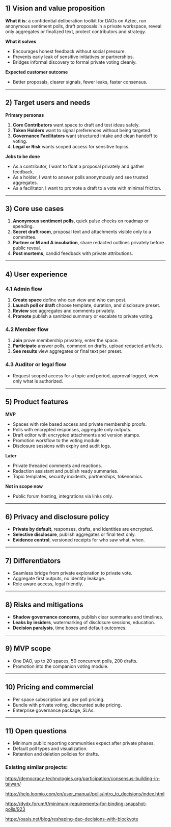 ## 1) Vision and value proposition

**What it is**: a confidential deliberation toolkit for DAOs on Aztec, run anonymous sentiment polls, draft proposals in a private workspace, reveal only aggregates or finalized text, protect contributors and strategy.

**What it solves**

- Encourages honest feedback without social pressure.
- Prevents early leak of sensitive initiatives or partnerships.
- Bridges informal discovery to formal private voting cleanly.

**Expected customer outcome**

- Better proposals, clearer signals, fewer leaks, faster consensus.

---

## 2) Target users and needs

**Primary personas**

1. **Core Contributors** want space to draft and test ideas safely.
2. **Token Holders** want to signal preferences without being targeted.
3. **Governance Facilitators** want structured intake and clean handoff to voting.
4. **Legal or Risk** wants scoped access for sensitive topics.

**Jobs to be done**

- As a contributor, I want to float a proposal privately and gather feedback.
- As a holder, I want to answer polls anonymously and see trusted aggregates.
- As a facilitator, I want to promote a draft to a vote with minimal friction.

---

## 3) Core use cases

1. **Anonymous sentiment polls**, quick pulse checks on roadmap or spending.
2. **Secret draft room**, proposal text and attachments visible only to a committee.
3. **Partner or M and A incubation**, share redacted outlines privately before public reveal.
4. **Post mortems**, candid feedback with private attributions.

---

## 4) User experience

### 4.1 Admin flow

1. **Create space** define who can view and who can post.
2. **Launch poll or draft** choose template, duration, and disclosure preset.
3. **Review** see aggregates and comments privately.
4. **Promote** publish a sanitized summary or escalate to private voting.

### 4.2 Member flow

1. **Join** prove membership privately, enter the space.
2. **Participate** answer polls, comment on drafts, upload redacted artifacts.
3. **See results** view aggregates or final text per preset.

### 4.3 Auditor or legal flow

- Request scoped access for a topic and period, approval logged, view only what is authorized.

---

## 5) Product features

**MVP**

- Spaces with role based access and private membership proofs.
- Polls with encrypted responses, aggregate only outputs.
- Draft editor with encrypted attachments and version stamps.
- Promotion workflow to the voting module.
- Disclosure sessions with expiry and audit logs.

**Later**

- Private threaded comments and reactions.
- Redaction assistant and publish ready summaries.
- Topic templates, security incidents, partnerships, tokenomics.

**Not in scope now**

- Public forum hosting, integrations via links only.

---

## 6) Privacy and disclosure policy

- **Private by default**, responses, drafts, and identities are encrypted.
- **Selective disclosure**, publish aggregates or final text only.
- **Evidence control**, versioned receipts for who saw what, when.

---

## 7) Differentiators

- Seamless bridge from private exploration to private vote.
- Aggregate first outputs, no identity leakage.
- Role aware access, legal friendly.

---

## 8) Risks and mitigations

- **Shadow governance concerns**, publish clear summaries and timelines.
- **Leaks by insiders**, watermarking of disclosure sessions, education.
- **Decision paralysis**, time boxes and default outcomes.

---

## 9) MVP scope

- One DAO, up to 20 spaces, 50 concurrent polls, 200 drafts.
- Promotion into the companion voting module.

---

## 10) Pricing and commercial

- Per space subscription and per poll pricing.
- Bundle with private voting, discounted suite pricing.
- Enterprise governance package, SLAs.

---

## 11) Open questions

- Minimum public reporting communities expect after private phases.
- Default poll types and visualization.
- Retention and deletion policies for drafts.

### **Existing similar projects:**

https://democracy-technologies.org/participation/consensus-building-in-taiwan/

https://help.loomio.com/en/user_manual/polls/intro_to_decisions/index.html

https://dydx.forum/t/minimum-requirements-for-binding-snapshot-polls/923

https://oasis.net/blog/reshaping-dao-decisions-with-blockvote